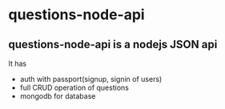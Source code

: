 # questions-node-api
## questions-node-api is a nodejs JSON api 
It has 
- auth with passport(signup, signin of users)
- full CRUD operation of questions
- mongodb for database
